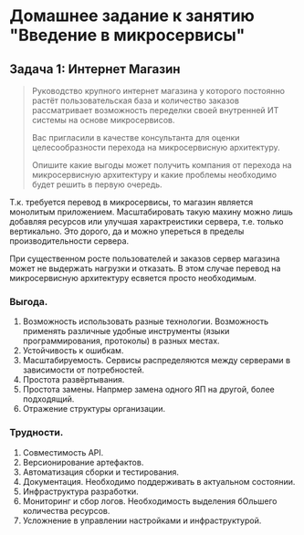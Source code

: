# Домашнее задание к занятию "Введение в микросервисы"

## Задача 1: Интернет Магазин

> Руководство крупного интернет магазина у которого постоянно растёт пользовательская база и количество заказов рассматривает возможность переделки своей внутренней ИТ системы на основе микросервисов. 
> 
> Вас пригласили в качестве консультанта для оценки целесообразности перехода на микросервисную архитектуру. 
> 
> Опишите какие выгоды может получить компания от перехода на микросервисную архитектуру и какие проблемы необходимо будет решить в первую очередь.

Т.к. требуется перевод в микросервисы, то магазин является монолитым приложением. 
Масштабировать такую махину можно лишь добавляя ресурсов или улучшая характреистики сервера, т.е. только вертикально.
Это дорого, да и можно упереться в пределы производительности сервера.

При существенном росте пользователей и заказов сервер магазина может не выдержать нагрузки и отказать. 
В этом случае перевод на микросервисную архитектуру есвяется просто необходимым.

### Выгода.

1. Возможность использовать разные технологии. Возможность применять различные удобные инструменты (языки программирования, протоколы) в разных местах.
2. Устойчивость к ошибкам.
3. Масштабируемость. Сервисы распределяются между серверами в зависимости от потребностей.
4. Простота развёртывания.
5. Простота замены. Напрмер замена одного ЯП на другой, более подходящий.
6. Отражение структуры организации.

### Трудности.

1. Совместимость API.
2. Версионирование артефактов.
3. Автоматизация сборки и тестирования.
4. Документация. Необходимо поддерживать в актуальном состоянии.
5. Инфраструктура разработки.
6. Мониторинг и сбор логов. Необходимость выделения бОльшего количества ресурсов.
7. Усложнение в управлении настройками и инфраструктурой.